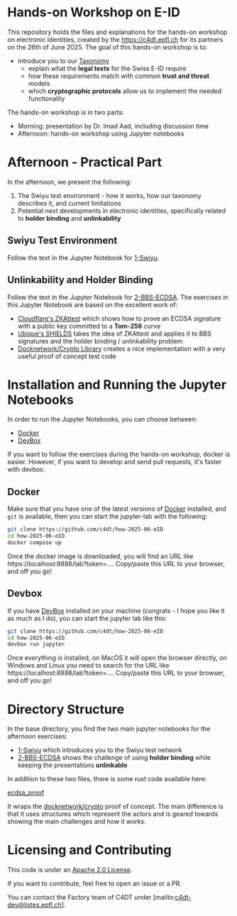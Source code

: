 # Hands-on Workshop on E-ID

This repository holds the files and explanations for the hands-on workshop on
electronic identities, created by the https://c4dt.epfl.ch for its partners
on the 26th of June 2025.
The goal of this hands-on workshop is to:

- introduce you to our [Taxonomy](https://eid-privacy.github.io/wp1/2025/06/10/taxonomy-101.html)
  - explain what the **legal texts** for the Swiss E-ID require
  - how these requirements match with common **trust and threat** models
  - which **cryptographic protocols** allow us to implement the needed functionality

The hands-on workshop is in two parts:

- Morning: presentation by Dr. Imad Aad, including discussion time
- Afternoon: hands-on workshop using Jupyter notebooks

# Afternoon - Practical Part

In the afternoon, we present the following:

1. The Swiyu test environment - how it works, how our taxonomy describes it, and current limitations
2. Potential next developments in electronic identities, specifically related to **holder binding**
and **unlinkability**

## Swiyu Test Environment

Follow the text in the Jupyter Notebook for [1-Swiyu](./1-Swiyu.ipynb).

## Unlinkability and Holder Binding

Follow the text in the Jupyter Notebook for [2-BBS-ECDSA](./2-BBS-ECDSA.ipynb).
The exercises in this Jupyter Notebook are based on the excellent work of:

- [Cloudflare's ZKAttest](https://github.com/cloudflare/zkp-ecdsa) which shows how to prove an ECDSA
signature with a public key committed to a **Tom-256** curve
- [Ubique's SHIELDS](https://github.com/UbiqueInnovation/zkattest-rs/) takes the idea of ZKAttest
and applies it to BBS signatures and the holder binding / unlinkability problem
- [Docknetwork/Crypto Library](https://github.com/docknetwork/crypto/tree/main/equality_across_groups)
creates a nice implementation with a very useful proof of concept test code

# Installation and Running the Jupyter Notebooks

In order to run the Jupyter Notebooks, you can choose between:

- [Docker](https://docs.docker.com/desktop/)
- [DevBox](https://www.jetify.com/docs/devbox/installing_devbox/)

If you want to follow the exercises during the hands-on workshop, docker is easier.
However, if you want to develop and send pull requests, it's faster with devbox.

## Docker

Make sure that you have one of the latest versions of [Docker](https://docs.docker.com/desktop/)
installed, and `git` is available, then you can start the jupyter-lab with the following:

```bash
git clone https://github.com/c4dt/how-2025-06-eID
cd how-2025-06-eID
docker compose up
```

Once the docker image is downloaded, you will find an URL like
https://localhost:8888/lab?token=....
Copy/paste this URL to your browser, and off you go!

## Devbox

If you have [DevBox](https://www.jetify.com/docs/devbox/installing_devbox/) installed on your machine
(congrats - I hope you like it as much as I do), you can start the jupyter lab like this:

```bash
git clone https://github.com/c4dt/how-2025-06-eID
cd how-2025-06-eID
devbox run jupyter
```

Once everything is installed, on MacOS it will open the browser directly, on Windows and Linux you need
to search for the URL like
https://localhost:8888/lab?token=....
Copy/paste this URL to your browser, and off you go!

# Directory Structure

In the base directory, you find the two main jupyter notebooks for the afternoon exercises:

- [1-Swiyu](./1-Swiyu.ipynb) which introduces you to the Swiyu test network
- [2-BBS-ECDSA](./2-BBS-ECDSA.ipynb) shows the challenge of using **holder binding** while keeping
the presentations **unlinkable**

In addition to these two files, there is some rust code available here:

[ecdsa_proof](./ecdsa_proof/src/lib.rs)

It wraps the [docknetwork/crypto](https://github.com/docknetwork/crypto/tree/main/equality_across_groups)
proof of concept. 
The main difference is that it uses structures which represent the actors and is geared towards showing
the main challenges and how it works.

# Licensing and Contributing

This code is under an [Apache 2.0 License](./LICENSE.txt).

If you want to contribute, feel free to open an issue or a PR.

You can contact the Factory team of C4DT under [mailto:c4dt-dev@listes.epfl.ch].
